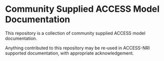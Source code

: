 # Community Supplied ACCESS Model Documentation

This repository is a collection of community supplied ACCESS model documentation.

Anything contributed to this repository may be re-used in ACCESS-NRI supported documentation, with appropriate acknowledgement.



